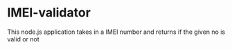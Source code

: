 # IMEI-validator

This node.js application takes in a IMEI number and returns if the given no is valid or not
